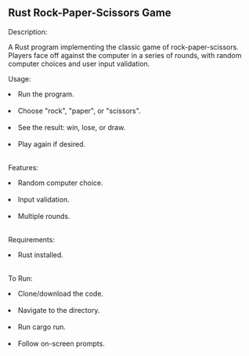 <h2>Rust Rock-Paper-Scissors Game</h2>

<p>Description:</p>
<span>A Rust program implementing the classic game of rock-paper-scissors. Players face off against the computer in a series of rounds, with random computer choices and user input validation.</span>

<p>Usage:</p>

<li>Run the program.</li><br>
<li>Choose "rock", "paper", or "scissors".</li><br>
<li>See the result: win, lose, or draw.</li><br>
<li>Play again if desired.</li><br>
<p>Features:</p>

<li>Random computer choice.</li><br>
<li>Input validation.</li><br>
<li>Multiple rounds.</li><br>
<p>Requirements:</p>

<li>Rust installed.</li><br>
<p>To Run:</p>

<li>Clone/download the code.</li><br>
<li>Navigate to the directory.</li><br>
<li>Run cargo run.</li><br>
<li>Follow on-screen prompts.</li><br>
